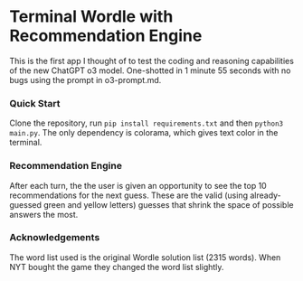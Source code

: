 # Terminal Wordle with Recommendation Engine

This is the first app I thought of to test the coding and reasoning capabilities of the new ChatGPT o3 model. One-shotted in 1 minute 55 seconds with no bugs using the prompt in o3-prompt.md.

### Quick Start
Clone the repository, run `pip install requirements.txt` and then `python3 main.py`. The only dependency is colorama, which gives text color in the terminal.

### Recommendation Engine
After each turn, the the user is given an opportunity to see the top 10 recommendations for the next guess. These are the valid (using already-guessed green and yellow letters) guesses that shrink the space of possible answers the most.

### Acknowledgements
The word list used is the original Wordle solution list (2315 words). When NYT bought the game they changed the word list slightly.

